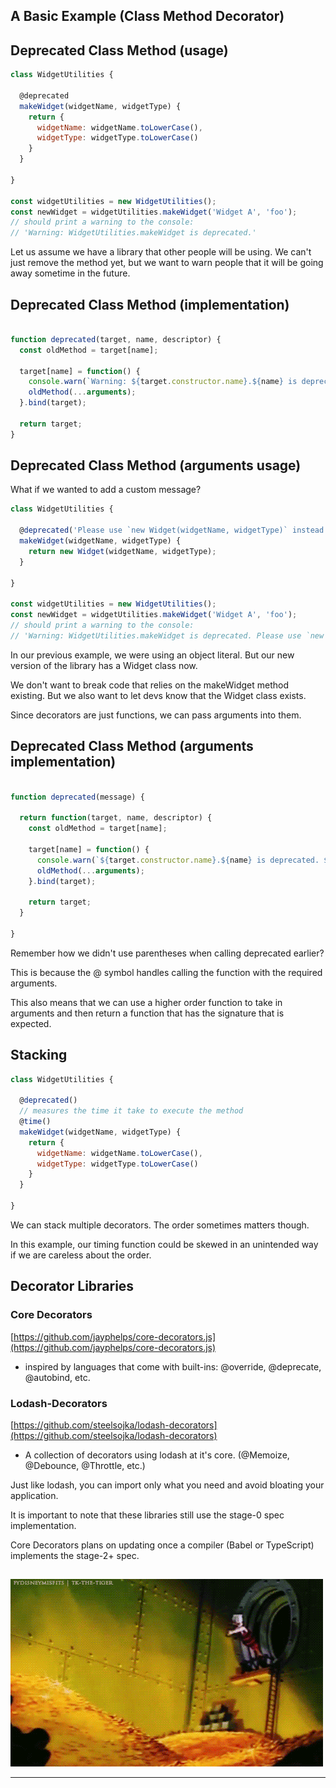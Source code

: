 ## A Basic Example (Class Method Decorator)

## Deprecated Class Method (usage)

```javascript
class WidgetUtilities {

  @deprecated
  makeWidget(widgetName, widgetType) {
    return {
      widgetName: widgetName.toLowerCase(),
      widgetType: widgetType.toLowerCase()
    }
  }

}

const widgetUtilities = new WidgetUtilities();
const newWidget = widgetUtilities.makeWidget('Widget A', 'foo');
// should print a warning to the console:
// 'Warning: WidgetUtilities.makeWidget is deprecated.'
```

<div class="notes">
Let us assume we have a library that other people will be using. We can't just remove the method yet, but we want to warn people that it will be going away sometime in the future.
</div>

## Deprecated Class Method (implementation)

```javascript

function deprecated(target, name, descriptor) {
  const oldMethod = target[name];

  target[name] = function() {
  	console.warn(`Warning: ${target.constructor.name}.${name} is deprecated.`);
    oldMethod(...arguments);
  }.bind(target);
  
  return target;
}

```

## Deprecated Class Method (arguments usage)

What if we wanted to add a custom message?

```javascript
class WidgetUtilities {

  @deprecated('Please use `new Widget(widgetName, widgetType)` instead.')
  makeWidget(widgetName, widgetType) {
    return new Widget(widgetName, widgetType);
  }

}

const widgetUtilities = new WidgetUtilities();
const newWidget = widgetUtilities.makeWidget('Widget A', 'foo');
// should print a warning to the console:
// 'Warning: WidgetUtilities.makeWidget is deprecated. Please use `new Widget(widgetName, widgetType)` instead.'
```

<div class="notes">
In our previous example, we were using an object literal. But our new version of the library has a Widget class now.

We don't want to break code that relies on the makeWidget method existing. But we also want to let devs know that the Widget class exists.

Since decorators are just functions, we can pass arguments into them.
</div>

## Deprecated Class Method (arguments implementation)

```javascript

function deprecated(message) {

  return function(target, name, descriptor) {
    const oldMethod = target[name];

    target[name] = function() {
      console.warn(`${target.constructor.name}.${name} is deprecated. ${message}`);
      oldMethod(...arguments);
    }.bind(target);
    
    return target;
  }

}

```

<div class="notes">
Remember how we didn't use parentheses when calling deprecated earlier?

This is because the @ symbol handles calling the function with the required arguments.

This also means that we can use a higher order function to take in arguments and then return a function that has the signature that is expected.
</div>

## Stacking

```javascript
class WidgetUtilities {

  @deprecated()
  // measures the time it take to execute the method
  @time() 
  makeWidget(widgetName, widgetType) {
    return {
      widgetName: widgetName.toLowerCase(),
      widgetType: widgetType.toLowerCase()
    }
  }

}

```

<div class="notes">

We can stack multiple decorators. The order sometimes matters though.

In this example, our timing function could be skewed in an unintended way if we are careless about the order.

</div>

## Decorator Libraries

### Core Decorators
[https://github.com/jayphelps/core-decorators.js](https://github.com/jayphelps/core-decorators.js)

- inspired by languages that come with built-ins: @​override, @​deprecate, @​autobind, etc.

### Lodash-Decorators
[https://github.com/steelsojka/lodash-decorators](https://github.com/steelsojka/lodash-decorators)

- A collection of decorators using lodash at it's core. (@Memoize, @Debounce, @Throttle, etc.)

<div class="notes">

Just like lodash, you can import only what you need and avoid bloating your application.

It is important to note that these libraries still use the stage-0 spec implementation.

Core Decorators plans on updating once a compiler (Babel or TypeScript) implements the stage-2+ spec.

</div>

##

![](assets/good-dive.gif)

---
